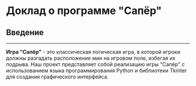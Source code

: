 # Доклад о программе "Сапёр"
## Введение

___

**Игра "Сапёр"** -  это классическая логическая игра, в которой игроки должны разгадать расположение мин на игровом поле, избегая их подрыва. Наш проект представляет собой реализацию игры "Сапёр" с использованием языка программирования Python и библиотеки Tkinter для создания графического интерфейса.

